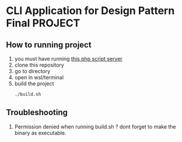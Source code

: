 # CLI Application for Design Pattern Final PROJECT

## How to running project
1. you must have running [this php script server](https://github.com/mycollageworks/cleancodeproject-phpbackend)
2. clone this repository
3. go to directory
4. open in wsl/terminal
5. build the project
   ```bash
   ./build.sh
   ```

## Troubleshooting

1. Permission denied when running build.sh ? dont forget to make the binary as executable.